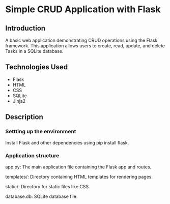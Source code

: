 # Simple CRUD Application with Flask

## Introduction
A basic web application demonstrating CRUD operations using the Flask framework. This application allows users to create, read, update, and delete Tasks in a SQLite database.

## Technologies Used
- Flask
- HTML
- CSS
- SQLite
- Jinja2

## Description

### Settting up the environment
Install Flask and other dependencies using pip install flask.

### Application structure
app.py: The main application file containing the Flask app and routes.

templates/: Directory containing HTML templates for rendering pages.

static/: Directory for static files like CSS.

database.db: SQLite database file.

